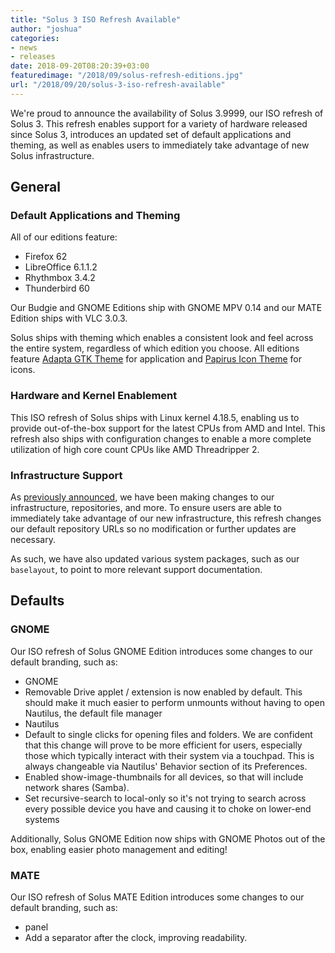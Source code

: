 ```yaml
---
title: "Solus 3 ISO Refresh Available"
author: "joshua"
categories:
- news
- releases
date: 2018-09-20T08:20:39+03:00
featuredimage: "/2018/09/solus-refresh-editions.jpg"
url: "/2018/09/20/solus-3-iso-refresh-available"
---
```


We're proud to announce the availability of Solus 3.9999, our ISO refresh of Solus 3. This refresh enables support for a variety of hardware released since Solus 3, introduces an updated set of default applications and theming, as well as enables users to immediately take advantage of new Solus infrastructure.

## General

### Default Applications and Theming

All of our editions feature:

- Firefox 62
- LibreOffice 6.1.1.2
- Rhythmbox 3.4.2
- Thunderbird 60

Our Budgie and GNOME Editions ship with GNOME MPV 0.14 and our MATE Edition ships with VLC 3.0.3.

Solus ships with theming which enables a consistent look and feel across the entire system, regardless of which edition you choose. All editions feature [Adapta GTK Theme](https://github.com/adapta-project/adapta-gtk-theme/) for application and [Papirus Icon Theme](https://github.com/PapirusDevelopmentTeam/papirus-icon-theme) for icons.

### Hardware and Kernel Enablement

This ISO refresh of Solus ships with Linux kernel 4.18.5, enabling us to provide out-of-the-box support for the latest CPUs from AMD and Intel. This refresh also ships with configuration changes to enable a more complete utilization of high core count CPUs like AMD Threadripper 2.

### Infrastructure Support

As [previously announced](/2018/09/08/supercharging-solus-infrastructure), we have been making changes to our infrastructure, repositories, and more. To ensure users are able to immediately take advantage of our new infrastructure, this refresh changes our default repository URLs so no modification or further updates are necessary.

As such, we have also updated various system packages, such as our `baselayout`, to point to more relevant support documentation.

## Defaults

### GNOME

Our ISO refresh of Solus GNOME Edition introduces some changes to our default branding, such as:

- GNOME
 - Removable Drive applet / extension is now enabled by default. This should make it much easier to perform unmounts without having to open Nautilus, the default file manager
- Nautilus
 - Default to single clicks for opening files and folders. We are confident that this change will prove to be more efficient for users, especially those which typically interact with their system via a touchpad. This is always changeable via Nautilus' Behavior section of its Preferences.
 - Enabled show-image-thumbnails for all devices, so that will include network shares (Samba).
 - Set recursive-search to local-only so it's not trying to search across every possible device you have and causing it to choke on lower-end systems

Additionally, Solus GNOME Edition now ships with GNOME Photos out of the box, enabling easier photo management and editing!

### MATE

Our ISO refresh of Solus MATE Edition introduces some changes to our default branding, such as:

- panel
 - Add a separator after the clock, improving readability.